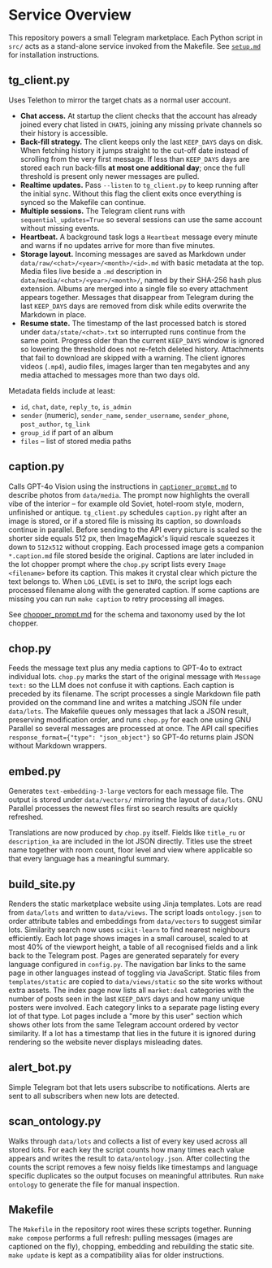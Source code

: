 # Service Overview

This repository powers a small Telegram marketplace.  Each Python script in
`src/` acts as a stand-alone service invoked from the Makefile.  See
[`setup.md`](setup.md) for installation instructions.

## tg_client.py
Uses Telethon to mirror the target chats as a normal user account.

* **Chat access.** At startup the client checks that the account has already
  joined every chat listed in `CHATS`, joining any missing private channels so
  their history is accessible.
* **Back-fill strategy.** The client keeps only the last ``KEEP_DAYS`` days on
  disk.  When fetching history it jumps straight to the cut-off date instead of
  scrolling from the very first message.  If less than ``KEEP_DAYS`` days are
  stored each run back-fills **at most one additional day**; once the full
  threshold is present only newer messages are pulled.
* **Realtime updates.** Pass ``--listen`` to `tg_client.py` to keep running after
  the initial sync.  Without this flag the client exits once everything is
  synced so the Makefile can continue.
* **Multiple sessions.** The Telegram client runs with ``sequential_updates=True``
  so several sessions can use the same account without missing events.
* **Heartbeat.** A background task logs a ``Heartbeat`` message every minute and
  warns if no updates arrive for more than five minutes.
* **Storage layout.** Incoming messages are saved as Markdown under
  `data/raw/<chat>/<year>/<month>/<id>.md` with basic metadata at the top.
  Media files live beside a `.md` description in
  `data/media/<chat>/<year>/<month>/`, named by their SHA-256 hash plus
  extension.  Albums are merged into a single file so every attachment appears
  together.  Messages that disappear from Telegram during the last ``KEEP_DAYS`` days are
  removed from disk while edits overwrite the Markdown in place.
* **Resume state.** The timestamp of the last processed batch is stored under
  `data/state/<chat>.txt` so interrupted runs continue from the same point.
  Progress older than the current `KEEP_DAYS` window is ignored so lowering the
  threshold does not re-fetch deleted history. Attachments that fail to download
  are skipped with a warning.  The client ignores videos (`.mp4`), audio files,
  images larger than ten megabytes and any media attached to messages more than
  two days old.

Metadata fields include at least:

- `id`, `chat`, `date`, `reply_to`, `is_admin`
- `sender` (numeric), `sender_name`, `sender_username`, `sender_phone`,
  `post_author`, `tg_link`
- `group_id` if part of an album
- `files` – list of stored media paths

## caption.py
Calls GPT-4o Vision using the instructions in
[`captioner_prompt.md`](../prompts/captioner_prompt.md) to describe photos from
`data/media`. The prompt now highlights the overall vibe of the interior – for
example old Soviet, hotel-room style, modern, unfinished or antique. ``tg_client.py``
schedules ``caption.py`` right after an image
is stored, or if a stored file is missing its caption, so downloads continue in
parallel. Before sending to the API every picture is scaled so the shorter side
equals 512&nbsp;px, then ImageMagick's liquid rescale squeezes it down to
``512x512`` without cropping.
Each processed image gets a companion `*.caption.md` file stored beside the
original. Captions are later included in the lot chopper prompt where the
`chop.py` script lists every `Image <filename>` before its caption. This makes
it crystal clear which picture the text belongs to. When `LOG_LEVEL` is set to
`INFO`, the script logs each processed filename along with the generated
caption.
If some captions are missing you can run `make caption` to retry processing
all images.

See [chopper_prompt.md](../prompts/chopper_prompt.md) for the schema and taxonomy used by the
lot chopper.

## chop.py
Feeds the message text plus any media captions to GPT-4o to extract individual
lots. `chop.py` marks the start of the original message with `Message text:` so
the LLM does not confuse it with captions. Each caption is preceded by its
filename. The script processes a single Markdown file path provided on the
command line and writes a matching JSON file under `data/lots`. The Makefile
queues only messages that lack a JSON result, preserving modification order, and
runs `chop.py` for each one using GNU Parallel so several messages are
processed at once. The API call specifies `response_format={"type":
"json_object"}` so GPT-4o returns plain JSON without Markdown wrappers.

## embed.py
Generates `text-embedding-3-large` vectors for each message file.  The output is
stored under `data/vectors/` mirroring the layout of `data/lots`.  GNU Parallel
processes the newest files first so search results are quickly refreshed.

Translations are now produced by `chop.py` itself.  Fields like
`title_ru` or `description_ka` are included in the lot JSON directly. Titles
use the street name together with room count, floor level and view where
applicable so that every language has a meaningful summary.

## build_site.py
Renders the static marketplace website using Jinja templates.  Lots are read
from `data/lots` and written to `data/views`.  The script loads
`ontology.json` to order attribute tables and embeddings from `data/vectors` to suggest
similar lots.  Similarity search now uses `scikit-learn` to find nearest
neighbours efficiently. Each lot page shows images in a small carousel,
scaled to at most 40% of the viewport height, a table of
all recognised fields and a link back to the Telegram post.  Pages are
generated separately for every language configured in `config.py`.  The
navigation bar links to the same page in other languages instead of toggling via
JavaScript. Static files from `templates/static` are copied to
`data/views/static` so the site works without extra assets.
The index page now lists all `market:deal` categories with the number of
posts seen in the last ``KEEP_DAYS`` days and how many unique posters were involved.
Each category links to a separate page listing every lot of that type.
Lot pages include a "more by this user" section which shows other lots from the
same Telegram account ordered by vector similarity.  If a lot has a
timestamp that lies in the future it is ignored during rendering so the website
never displays misleading dates.

## alert_bot.py
Simple Telegram bot that lets users subscribe to notifications.  Alerts are sent
to all subscribers when new lots are detected.

## scan_ontology.py
Walks through `data/lots` and collects a list of every key used across all
stored lots.  For each key the script counts how many times each value appears
and writes the result to `data/ontology.json`.  After collecting the counts the
script removes a few noisy fields like timestamps and language specific
duplicates so the output focuses on meaningful attributes.  Run `make
ontology` to generate the file for manual inspection.

## Makefile
The `Makefile` in the repository root wires these scripts together.  Running
`make compose` performs a full refresh: pulling messages (images are captioned on
the fly), chopping, embedding and rebuilding the static site.  `make update` is kept as a
compatibility alias for older instructions.
